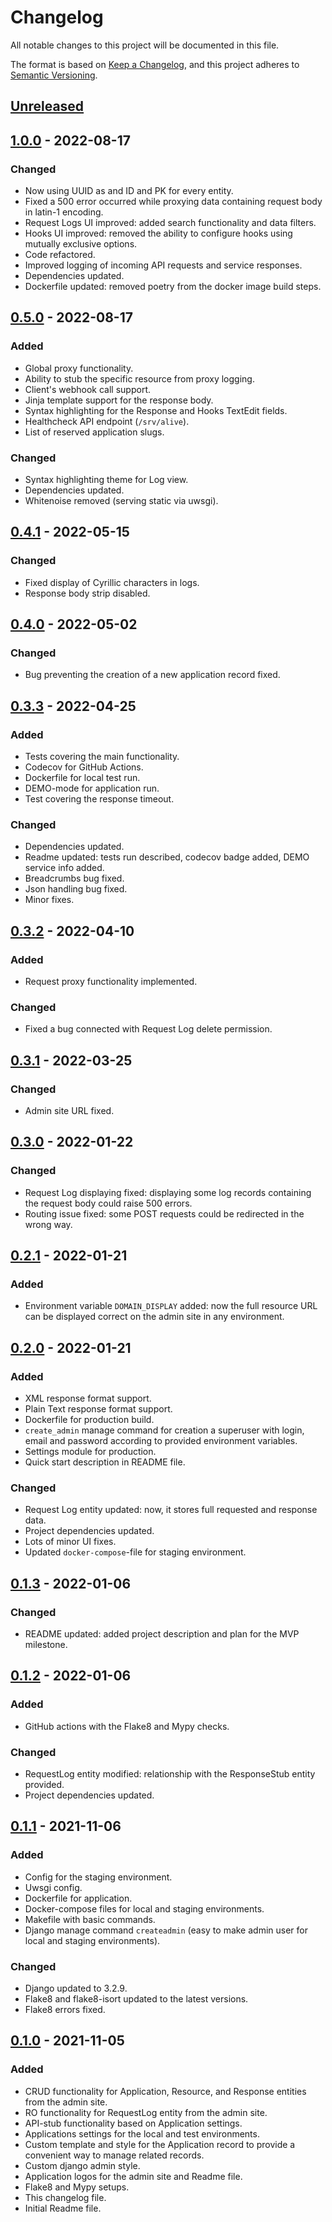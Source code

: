 # Changelog
All notable changes to this project will be documented in this file.

The format is based on [Keep a Changelog](https://keepachangelog.com/en/1.0.0/),
and this project adheres to [Semantic Versioning](https://semver.org/spec/v2.0.0.html).

## [Unreleased]

## [1.0.0] - 2022-08-17
### Changed
- Now using UUID as and ID and PK for every entity.
- Fixed a 500 error occurred while proxying data containing request body in latin-1 encoding.
- Request Logs UI improved: added search functionality and data filters.
- Hooks UI improved: removed the ability to configure hooks using mutually exclusive options.
- Code refactored.
- Improved logging of incoming API requests and service responses.
- Dependencies updated.
- Dockerfile updated: removed poetry from the docker image build steps.

## [0.5.0] - 2022-08-17
### Added
- Global proxy functionality.
- Ability to stub the specific resource from proxy logging.
- Client's webhook call support.
- Jinja template support for the response body.
- Syntax highlighting for the Response and Hooks TextEdit fields.
- Healthcheck API endpoint (`/srv/alive`).
- List of reserved application slugs.

### Changed
- Syntax highlighting theme for Log view.
- Dependencies updated.
- Whitenoise removed (serving static via uwsgi).

## [0.4.1] - 2022-05-15
### Changed
- Fixed display of Cyrillic characters in logs.
- Response body strip disabled.

## [0.4.0] - 2022-05-02
### Changed
- Bug preventing the creation of a new application record fixed. 

## [0.3.3] - 2022-04-25
### Added
- Tests covering the main functionality.
- Codecov for GitHub Actions.
- Dockerfile for local test run.
- DEMO-mode for application run.
- Test covering the response timeout.

### Changed
- Dependencies updated.
- Readme updated: tests run described, codecov badge added, DEMO service info added.
- Breadcrumbs bug fixed.
- Json handling bug fixed.
- Minor fixes.

## [0.3.2] - 2022-04-10
### Added
- Request proxy functionality implemented.

### Changed
- Fixed a bug connected with Request Log delete permission.

## [0.3.1] - 2022-03-25
### Changed
- Admin site URL fixed.

## [0.3.0] - 2022-01-22
### Changed
- Request Log displaying fixed: displaying some log records containing the request body could raise 500 errors.
- Routing issue fixed: some POST requests could be redirected in the wrong way.

## [0.2.1] - 2022-01-21
### Added
- Environment variable `DOMAIN_DISPLAY` added: now the full resource URL can be displayed correct on the admin site 
in any environment. 

## [0.2.0] - 2022-01-21
### Added
- XML response format support.
- Plain Text response format support.
- Dockerfile for production build.
- `create_admin` manage command for creation a superuser with login, email and password according to provided 
environment variables.
- Settings module for production.
- Quick start description in README file.

### Changed
- Request Log entity updated: now, it stores full requested and response data.
- Project dependencies updated.
- Lots of minor UI fixes.
- Updated `docker-compose`-file for staging environment.

## [0.1.3] - 2022-01-06
### Changed
- README updated: added project description and plan for the MVP milestone.

## [0.1.2] - 2022-01-06
### Added
- GitHub actions with the Flake8 and Mypy checks.

### Changed
- RequestLog entity modified: relationship with the ResponseStub entity provided.
- Project dependencies updated.

## [0.1.1] - 2021-11-06
### Added
- Config for the staging environment.
- Uwsgi config.
- Dockerfile for application.
- Docker-compose files for local and staging environments.
- Makefile with basic commands.
- Django manage command `createadmin` (easy to make admin user for local and staging environments). 

### Changed
- Django updated to 3.2.9.
- Flake8 and flake8-isort updated to the latest versions.
- Flake8 errors fixed.


## [0.1.0] - 2021-11-05
### Added
- CRUD functionality for Application, Resource, and Response entities from the admin site.
- RO functionality for RequestLog entity from the admin site.
- API-stub functionality based on Application settings.
- Applications settings for the local and test environments.
- Custom template and style for the Application record to provide a convenient way to manage related records.
- Custom django admin style.
- Application logos for the admin site and Readme file.
- Flake8 and Mypy setups.
- This changelog file.
- Initial Readme file. 

[Unreleased]: https://github.com/s-nagaev/stubborn/compare/v1.0.0...HEAD
[1.0.0]: https://github.com/s-nagaev/stubborn/compare/v0.5.0...v1.0.0
[0.5.0]: https://github.com/s-nagaev/stubborn/compare/v0.4.1...v0.5.0
[0.4.1]: https://github.com/s-nagaev/stubborn/compare/v0.4.0...v0.4.1
[0.4.0]: https://github.com/s-nagaev/stubborn/compare/v0.3.3...v0.4.0
[0.3.3]: https://github.com/s-nagaev/stubborn/compare/v0.3.2...v0.3.3
[0.3.2]: https://github.com/s-nagaev/stubborn/compare/v0.3.1...v0.3.2
[0.3.1]: https://github.com/s-nagaev/stubborn/compare/v0.3.0...v0.3.1
[0.3.0]: https://github.com/s-nagaev/stubborn/compare/v0.2.1...v0.3.0
[0.2.1]: https://github.com/s-nagaev/stubborn/compare/v0.2.0...v0.2.1
[0.2.0]: https://github.com/s-nagaev/stubborn/compare/v0.1.3...v0.2.0
[0.1.3]: https://github.com/s-nagaev/stubborn/compare/v0.1.2...v0.1.3
[0.1.2]: https://github.com/s-nagaev/stubborn/compare/v0.1.1...v0.1.2
[0.1.1]: https://github.com/s-nagaev/stubborn/compare/v0.1.0...v0.1.1
[0.1.0]: https://github.com/s-nagaev/stubborn/tree/v0.1.0